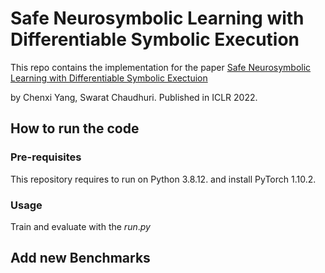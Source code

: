 # Safe Neurosymbolic Learning with Differentiable Symbolic Execution

This repo contains the implementation for the paper [Safe Neurosymbolic Learning with Differentiable Symbolic Exectuion](https://openreview.net/forum?id=NYBmJN4MyZ) 

by Chenxi Yang, Swarat Chaudhuri. Published in ICLR 2022.


## How to run the code
### Pre-requisites
This repository requires to run on Python 3.8.12. and install PyTorch 1.10.2.

### Usage
Train and evaluate with the $run.py$


## Add new Benchmarks

